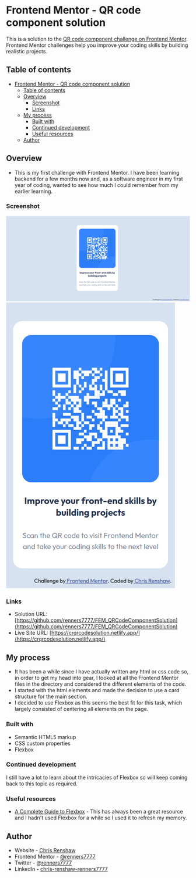 # Frontend Mentor - QR code component solution

This is a solution to the [QR code component challenge on Frontend Mentor](https://www.frontendmentor.io/challenges/qr-code-component-iux_sIO_H). Frontend Mentor challenges help you improve your coding skills by building realistic projects.

## Table of contents

- [Frontend Mentor - QR code component solution](#frontend-mentor---qr-code-component-solution)
  - [Table of contents](#table-of-contents)
  - [Overview](#overview)
    - [Screenshot](#screenshot)
    - [Links](#links)
  - [My process](#my-process)
    - [Built with](#built-with)
    - [Continued development](#continued-development)
    - [Useful resources](#useful-resources)
  - [Author](#author)

## Overview

- This is my first challenge with Frontend Mentor. I have been learning backend for a few months now and, as a software engineer in my first year of coding, wanted to see how much I could remember from my earlier learning.

### Screenshot

![DesktopQR Solution](./images/DesktopQR.png)
![MobileQR Solution](./images/MobileQR.png)

### Links

- Solution URL: [https://github.com/renners7777/FEM_QRCodeComponentSolution](https://github.com/renners7777/FEM_QRCodeComponentSolution)
- Live Site URL: [https://crqrcodesolution.netlify.app/](https://crqrcodesolution.netlify.app/)

## My process

- It has been a while since I have actually written any html or css code so, in order to get my head into gear, I looked at all the Frontend Mentor files in the directory and considered the different elements of the code.
- I started with the html elements and made the decision to use a card structure for the main section.
- I decided to use Flexbox as this seems the best fit for this task, which largely consisted of centering all elements on the page.

### Built with

- Semantic HTML5 markup
- CSS custom properties
- Flexbox

### Continued development

I still have a lot to learn about the intricacies of Flexbox so will keep coming back to this topic as required.

### Useful resources

- [A Complete Guide to Flexbox](https://css-tricks.com/snippets/css/a-guide-to-flexbox/) - This has always been a great resource and I hadn't used Flexbox for a while so I used it to refresh my memory.

## Author

- Website - [Chris Renshaw](https://www.chrisrenshaw.net)
- Frontend Mentor - [@renners7777](https://www.frontendmentor.io/profile/renners7777)
- Twitter - [@renners7777](https://twitter.com/renners7777)
- LinkedIn - [chris-renshaw-renners7777](https://www.linkedin.com/in/chris-renshaw-renners7777/)
